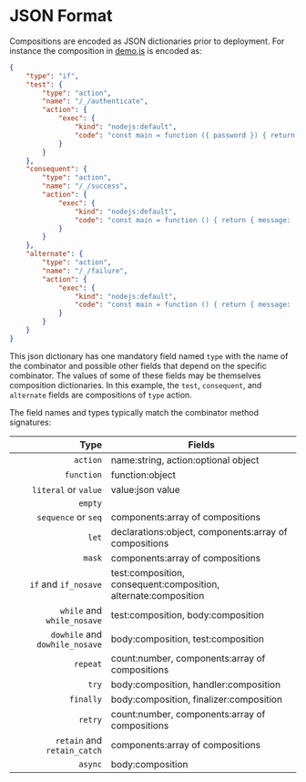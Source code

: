 # JSON Format

Compositions are encoded as JSON dictionaries prior to deployment. For instance the composition in [demo.js](../samples/demo.js) is encoded as:
```json
{
    "type": "if",
    "test": {
        "type": "action",
        "name": "/_/authenticate",
        "action": {
            "exec": {
                "kind": "nodejs:default",
                "code": "const main = function ({ password }) { return { value: password === 'abc123' } }"
            }
        }
    },
    "consequent": {
        "type": "action",
        "name": "/_/success",
        "action": {
            "exec": {
                "kind": "nodejs:default",
                "code": "const main = function () { return { message: 'success' } }"
            }
        }
    },
    "alternate": {
        "type": "action",
        "name": "/_/failure",
        "action": {
            "exec": {
                "kind": "nodejs:default",
                "code": "const main = function () { return { message: 'failure' } }"
            }
        }
    }
}
```
This json dictionary has one mandatory field named `type` with the name of the combinator and possible other fields that depend on the specific combinator. The values of some of these fields may be themselves composition dictionaries. In this example, the `test`, `consequent`, and `alternate` fields are compositions of `type` action.

The field names and types typically match the combinator method signatures:

| Type | Fields |
| --:| --- | 
| `action` | name:string, action:optional object |
| `function` | function:object |
| `literal` or `value` | value:json value |
| `empty` |
| `sequence` or `seq` | components:array of compositions |
| `let` | declarations:object, components:array of compositions |
| `mask`| components:array of compositions |
| `if` and `if_nosave` | test:composition, consequent:composition, alternate:composition |
| `while` and `while_nosave` | test:composition, body:composition |
| `dowhile` and `dowhile_nosave` | body:composition, test:composition |
| `repeat` | count:number, components:array of compositions |
| `try` | body:composition, handler:composition |
| `finally` | body:composition, finalizer:composition |
| `retry` | count:number, components:array of compositions |
| `retain` and `retain_catch` | components:array of compositions |
| `async` | body:composition |
